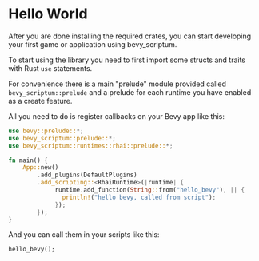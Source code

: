 # Hello World

After you are done installing the required crates, you can start developing
your first game or application using bevy_scriptum.

To start using the library you need to first import some structs and traits
with Rust `use` statements.

For convenience there is a main "prelude" module provided called
`bevy_scriptum::prelude` and a prelude for each runtime you have enabled as
a create feature.

All you need to do is register callbacks on your Bevy app like this:
```rust
use bevy::prelude::*;
use bevy_scriptum::prelude::*;
use bevy_scriptum::runtimes::rhai::prelude::*;

fn main() {
    App::new()
        .add_plugins(DefaultPlugins)
        .add_scripting::<RhaiRuntime>(|runtime| {
             runtime.add_function(String::from("hello_bevy"), || {
               println!("hello bevy, called from script");
             });
        });
}
```
And you can call them in your scripts like this:
```rhai
hello_bevy();
```
